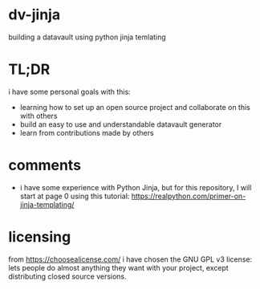# dv-jinja
building a datavault using python jinja temlating

# TL;DR
i have some personal goals with this:
* learning how to set up an open source project and collaborate on this with others
* build an easy to use and understandable datavault generator
* learn from contributions made by others

# comments
* i have some experience with Python Jinja, but for this repository, I will start at page 0 using this tutorial: https://realpython.com/primer-on-jinja-templating/


# licensing
from https://choosealicense.com/ i have chosen the GNU GPL v3 license: lets people do almost anything they want with your project, except distributing closed source versions.
